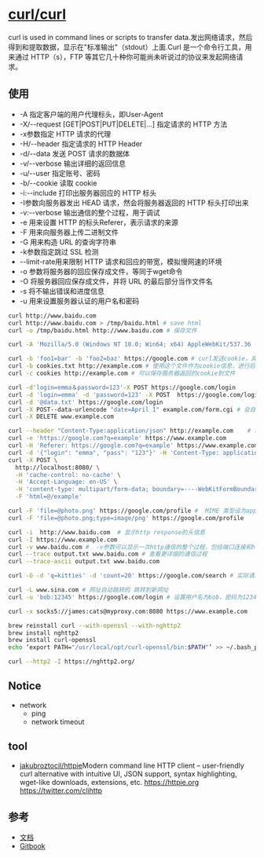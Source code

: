 # [curl/curl](https://github.com/curl/curl)

curl is used in command lines or scripts to transfer data.发出网络请求，然后得到和提取数据，显示在"标准输出"（stdout）上面.Curl 是一个命令行工具，用来通过 HTTP（s），FTP 等其它几十种你可能尚未听说过的协议来发起网络请求。

## 使用

* -A 指定客户端的用户代理标头，即User-Agent
* -X/--request [GET|POST|PUT|DELETE|…]  指定请求的 HTTP 方法
* -x参数指定 HTTP 请求的代理
* -H/--header                           指定请求的 HTTP Header
* -d/--data                             发送 POST 请求的数据体
* -v/--verbose                          输出详细的返回信息
* -u/--user                             指定账号、密码
* -b/--cookie                           读取 cookie
* -i:--include  打印出服务器回应的 HTTP 标头
* -I参数向服务器发出 HEAD 请求，然会将服务器返回的 HTTP 标头打印出来
* -v:--verbose   输出通信的整个过程，用于调试
* -e 用来设置 HTTP 的标头Referer，表示请求的来源
* -F 用来向服务器上传二进制文件
* -G 用来构造 URL 的查询字符串
* -k参数指定跳过 SSL 检测
* --limit-rate用来限制 HTTP 请求和回应的带宽，模拟慢网速的环境
* -o 参数将服务器的回应保存成文件，等同于wget命令
* -O 将服务器回应保存成文件，并将 URL 的最后部分当作文件名
* -s 将不输出错误和进度信息
* -u 用来设置服务器认证的用户名和密码

```sh
curl http://www.baidu.com
curl http://www.baidu.com > /tmp/baidu.html # save html
curl -o /tmp/baidu.html http://www.baidu.com # 保存文件

curl -A 'Mozilla/5.0 (Windows NT 10.0; Win64; x64) AppleWebKit/537.36 (KHTML, like Gecko) Chrome/76.0.3809.100 Safari/537.36' https://google.com

curl -b 'foo1=bar' -b 'foo2=baz' https://google.com # curl发送cookie，具体的cookie的值，可以从http response头信息的`Set-Cookie`字段中得到
curl -b cookies.txt http://example.com # 使用这个文件作为cookie信息，进行后续的请求
curl -c cookies http://example.com # 可以保存服务器返回的cookie到文件

curl -d'login=emma＆password=123'-X POST https://google.com/login
curl -d 'login=emma' -d 'password=123' -X POST  https://google.com/login
curl -d '@data.txt' https://google.com/login
curl -X POST--data-urlencode "date=April 1" example.com/form.cgi # 会自动将发送的数据进行 URL 编码
curl -X DELETE www.example.com

curl --header "Content-Type:application/json" http://example.com    # 增加一个头信息
curl -e 'https://google.com?q=example' https://www.example.com
curl -H 'Referer: https://google.com?q=example' https://www.example.com
curl -d '{"login": "emma", "pass": "123"}' -H 'Content-Type: application/json' https://google.com/login
curl -X POST \
  http://localhost:8080/ \
  -H 'cache-control: no-cache' \
  -H 'Accept-Language: en-US' \
  -H 'content-type: multipart/form-data; boundary=----WebKitFormBoundary7MA4YWxkTrZu0gW' \
  -F 'html=@/example'

curl -F 'file=@photo.png' https://google.com/profile #  MIME 类型设为application/octet-stream。
curl -F 'file=@photo.png;type=image/png' https://google.com/profile

curl -i  http://www.baidu.com  # 显示http response的头信息
curl -I https://www.example.com 
curl -v www.baidu.com #  -v参数可以显示一次http通信的整个过程，包括端口连接和http request头信息
curl --trace output.txt www.baidu.com # 查看更详细的通信过程
curl --trace-ascii output.txt www.baidu.com

curl -G -d 'q=kitties' -d 'count=20' https://google.com/search # 实际请求的 URL 为https://google.com/search?q=kitties&count=20。如果省略--G，会发出一个 POST 请求

curl -L www.sina.com # 网址自动跳转的 跳转到新网址
curl -u 'bob:12345' https://google.com/login # 设置用户名为bob，密码为12345，然后将其转为 HTTP 标头Authorization: Basic Ym9iOjEyMzQ1

curl -x socks5://james:cats@myproxy.com:8080 https://www.example.com

brew reinstall curl --with-openssl --with-nghttp2
brew install nghttp2
brew install curl-openssl
echo ‘export PATH="/usr/local/opt/curl-openssl/bin:$PATH"’ >> ~/.bash_profile

curl --http2 -I https://nghttp2.org/
```

## Notice

* network
    - ping
    - network timeout

## tool

* [jakubroztocil/httpie](https://github.com/jakubroztocil/httpie)Modern command line HTTP client – user-friendly curl alternative with intuitive UI, JSON support, syntax highlighting, wget-like downloads, extensions, etc. <https://httpie.org> <https://twitter.com/clihttp>

## 参考

* [文档](https://ec.haxx.se/)
* [Gitbook](https://www.gitbook.com/book/bagder/everything-curl/details)
